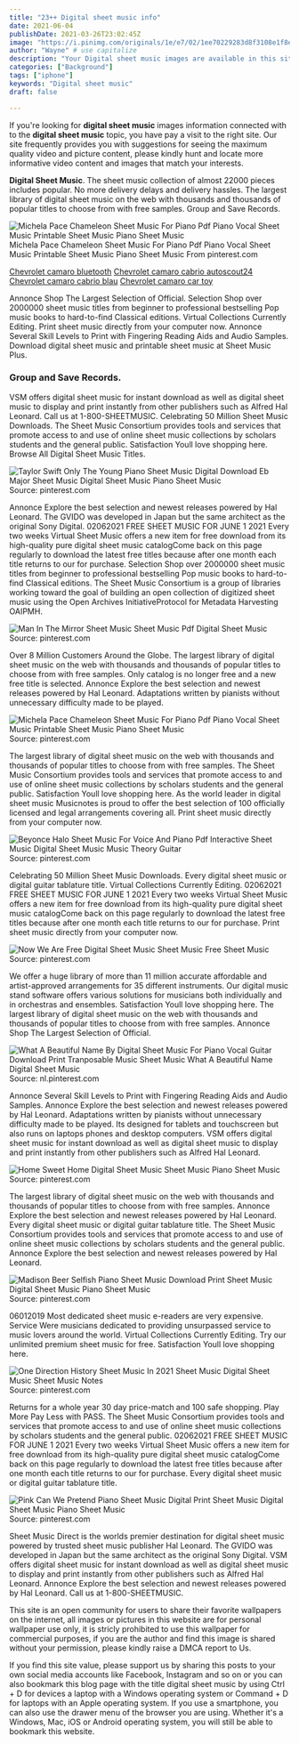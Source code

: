 ```yaml
---
title: "23++ Digital sheet music info"
date: 2021-06-04
publishDate: 2021-03-26T23:02:45Z
image: "https://i.pinimg.com/originals/1e/e7/02/1ee70229283d8f3108e1f8eec63a6001.png"
author: "Wayne" # use capitalize
description: "Your Digital sheet music images are available in this site. Digital sheet music are a topic that is being searched for and liked by netizens today. You can Get the Digital sheet music files here. Get all free images."
categories: ["Background"]
tags: ["iphone"]
keywords: "Digital sheet music"
draft: false

---
```


If you're looking for **digital sheet music** images information connected with to the **digital sheet music** topic, you have pay a visit to the right  site.  Our site frequently  provides you with  suggestions  for seeing  the maximum  quality video and picture  content, please kindly hunt and locate more informative video content and images  that match your interests.

**Digital Sheet Music**. The sheet music collection of almost 22000 pieces includes popular. No more delivery delays and delivery hassles. The largest library of digital sheet music on the web with thousands and thousands of popular titles to choose from with free samples. Group and Save Records.

![Michela Pace Chameleon Sheet Music For Piano Pdf Piano Vocal Sheet Music Printable Sheet Music Piano Sheet Music](https://i.pinimg.com/originals/bd/20/95/bd2095bb91fba21ae8fdb95f32c6dc08.png "Michela Pace Chameleon Sheet Music For Piano Pdf Piano Vocal Sheet Music Printable Sheet Music Piano Sheet Music")
Michela Pace Chameleon Sheet Music For Piano Pdf Piano Vocal Sheet Music Printable Sheet Music Piano Sheet Music From pinterest.com

[Chevrolet camaro bluetooth](/chevrolet-camaro-bluetooth/)
[Chevrolet camaro cabrio autoscout24](/chevrolet-camaro-cabrio-autoscout24/)
[Chevrolet camaro cabrio blau](/chevrolet-camaro-cabrio-blau/)
[Chevrolet camaro car toy](/chevrolet-camaro-car-toy/)

Annonce Shop The Largest Selection of Official. Selection Shop over 2000000 sheet music titles from beginner to professional bestselling Pop music books to hard-to-find Classical editions. Virtual Collections Currently Editing. Print sheet music directly from your computer now. Annonce Several Skill Levels to Print with Fingering Reading Aids and Audio Samples. Download digital sheet music and printable sheet music at Sheet Music Plus.

### Group and Save Records.

VSM offers digital sheet music for instant download as well as digital sheet music to display and print instantly from other publishers such as Alfred Hal Leonard. Call us at 1-800-SHEETMUSIC. Celebrating 50 Million Sheet Music Downloads. The Sheet Music Consortium provides tools and services that promote access to and use of online sheet music collections by scholars students and the general public. Satisfaction Youll love shopping here. Browse All Digital Sheet Music Titles.


![Taylor Swift Only The Young Piano Sheet Music Digital Download Eb Major Sheet Music Digital Sheet Music Piano Sheet Music](https://i.pinimg.com/originals/7c/74/f1/7c74f18ba6b394cf7d43a05fbbc6cc39.png "Taylor Swift Only The Young Piano Sheet Music Digital Download Eb Major Sheet Music Digital Sheet Music Piano Sheet Music")
Source: pinterest.com

Annonce Explore the best selection and newest releases powered by Hal Leonard. The GVIDO was developed in Japan but the same architect as the original Sony Digital. 02062021 FREE SHEET MUSIC FOR JUNE 1 2021 Every two weeks Virtual Sheet Music offers a new item for free download from its high-quality pure digital sheet music catalogCome back on this page regularly to download the latest free titles because after one month each title returns to our for purchase. Selection Shop over 2000000 sheet music titles from beginner to professional bestselling Pop music books to hard-to-find Classical editions. The Sheet Music Consortium is a group of libraries working toward the goal of building an open collection of digitized sheet music using the Open Archives InitiativeProtocol for Metadata Harvesting OAIPMH.

![Man In The Mirror Sheet Music Sheet Music Pdf Digital Sheet Music](https://i.pinimg.com/originals/3a/6f/ff/3a6fff01b2930a05343bc5b6e03d610a.png "Man In The Mirror Sheet Music Sheet Music Pdf Digital Sheet Music")
Source: pinterest.com

Over 8 Million Customers Around the Globe. The largest library of digital sheet music on the web with thousands and thousands of popular titles to choose from with free samples. Only catalog is no longer free and a new free title is selected. Annonce Explore the best selection and newest releases powered by Hal Leonard. Adaptations written by pianists without unnecessary difficulty made to be played.

![Michela Pace Chameleon Sheet Music For Piano Pdf Piano Vocal Sheet Music Printable Sheet Music Piano Sheet Music](https://i.pinimg.com/originals/bd/20/95/bd2095bb91fba21ae8fdb95f32c6dc08.png "Michela Pace Chameleon Sheet Music For Piano Pdf Piano Vocal Sheet Music Printable Sheet Music Piano Sheet Music")
Source: pinterest.com

The largest library of digital sheet music on the web with thousands and thousands of popular titles to choose from with free samples. The Sheet Music Consortium provides tools and services that promote access to and use of online sheet music collections by scholars students and the general public. Satisfaction Youll love shopping here. As the world leader in digital sheet music Musicnotes is proud to offer the best selection of 100 officially licensed and legal arrangements covering all. Print sheet music directly from your computer now.

![Beyonce Halo Sheet Music For Voice And Piano Pdf Interactive Sheet Music Digital Sheet Music Music Theory Guitar](https://i.pinimg.com/originals/36/22/80/362280306dca0ce4361f124957a9a33f.png "Beyonce Halo Sheet Music For Voice And Piano Pdf Interactive Sheet Music Digital Sheet Music Music Theory Guitar")
Source: pinterest.com

Celebrating 50 Million Sheet Music Downloads. Every digital sheet music or digital guitar tablature title. Virtual Collections Currently Editing. 02062021 FREE SHEET MUSIC FOR JUNE 1 2021 Every two weeks Virtual Sheet Music offers a new item for free download from its high-quality pure digital sheet music catalogCome back on this page regularly to download the latest free titles because after one month each title returns to our for purchase. Print sheet music directly from your computer now.

![Now We Are Free Digital Sheet Music Sheet Music Free Sheet Music](https://i.pinimg.com/originals/65/a7/f8/65a7f8823d1e3e9e6d69f6c80b59839f.png "Now We Are Free Digital Sheet Music Sheet Music Free Sheet Music")
Source: pinterest.com

We offer a huge library of more than 11 million accurate affordable and artist-approved arrangements for 35 different instruments. Our digital music stand software offers various solutions for musicians both individually and in orchestras and ensembles. Satisfaction Youll love shopping here. The largest library of digital sheet music on the web with thousands and thousands of popular titles to choose from with free samples. Annonce Shop The Largest Selection of Official.

![What A Beautiful Name By Digital Sheet Music For Piano Vocal Guitar Download Print Tranposable Music Sheet Music What A Beautiful Name Digital Sheet Music](https://i.pinimg.com/474x/a9/e3/3b/a9e33bd6ae19f39bc2e89752edbf351b.jpg "What A Beautiful Name By Digital Sheet Music For Piano Vocal Guitar Download Print Tranposable Music Sheet Music What A Beautiful Name Digital Sheet Music")
Source: nl.pinterest.com

Annonce Several Skill Levels to Print with Fingering Reading Aids and Audio Samples. Annonce Explore the best selection and newest releases powered by Hal Leonard. Adaptations written by pianists without unnecessary difficulty made to be played. Its designed for tablets and touchscreen but also runs on laptops phones and desktop computers. VSM offers digital sheet music for instant download as well as digital sheet music to display and print instantly from other publishers such as Alfred Hal Leonard.

![Home Sweet Home Digital Sheet Music Sheet Music Piano Sheet Music](https://i.pinimg.com/originals/91/c0/89/91c089537810a2b01aad87bfacdd5121.jpg "Home Sweet Home Digital Sheet Music Sheet Music Piano Sheet Music")
Source: pinterest.com

The largest library of digital sheet music on the web with thousands and thousands of popular titles to choose from with free samples. Annonce Explore the best selection and newest releases powered by Hal Leonard. Every digital sheet music or digital guitar tablature title. The Sheet Music Consortium provides tools and services that promote access to and use of online sheet music collections by scholars students and the general public. Annonce Explore the best selection and newest releases powered by Hal Leonard.

![Madison Beer Selfish Piano Sheet Music Download Print Sheet Music Digital Sheet Music Piano Sheet Music](https://i.pinimg.com/originals/28/86/f0/2886f02393c616015e88712833046988.png "Madison Beer Selfish Piano Sheet Music Download Print Sheet Music Digital Sheet Music Piano Sheet Music")
Source: pinterest.com

06012019 Most dedicated sheet music e-readers are very expensive. Service Were musicians dedicated to providing unsurpassed service to music lovers around the world. Virtual Collections Currently Editing. Try our unlimited premium sheet music for free. Satisfaction Youll love shopping here.

![One Direction History Sheet Music In 2021 Sheet Music Digital Sheet Music Sheet Music Notes](https://i.pinimg.com/originals/0b/be/74/0bbe74dc57ba544c723943933b3ace67.png "One Direction History Sheet Music In 2021 Sheet Music Digital Sheet Music Sheet Music Notes")
Source: pinterest.com

Returns for a whole year 30 day price-match and 100 safe shopping. Play More Pay Less with PASS. The Sheet Music Consortium provides tools and services that promote access to and use of online sheet music collections by scholars students and the general public. 02062021 FREE SHEET MUSIC FOR JUNE 1 2021 Every two weeks Virtual Sheet Music offers a new item for free download from its high-quality pure digital sheet music catalogCome back on this page regularly to download the latest free titles because after one month each title returns to our for purchase. Every digital sheet music or digital guitar tablature title.

![Pink Can We Pretend Piano Sheet Music Digital Print Sheet Music Digital Sheet Music Piano Sheet Music](https://i.pinimg.com/originals/1e/e7/02/1ee70229283d8f3108e1f8eec63a6001.png "Pink Can We Pretend Piano Sheet Music Digital Print Sheet Music Digital Sheet Music Piano Sheet Music")
Source: pinterest.com

Sheet Music Direct is the worlds premier destination for digital sheet music powered by trusted sheet music publisher Hal Leonard. The GVIDO was developed in Japan but the same architect as the original Sony Digital. VSM offers digital sheet music for instant download as well as digital sheet music to display and print instantly from other publishers such as Alfred Hal Leonard. Annonce Explore the best selection and newest releases powered by Hal Leonard. Call us at 1-800-SHEETMUSIC.

This site is an open community for users to share their favorite wallpapers on the internet, all images or pictures in this website are for personal wallpaper use only, it is stricly prohibited to use this wallpaper for commercial purposes, if you are the author and find this image is shared without your permission, please kindly raise a DMCA report to Us.

If you find this site value, please support us by sharing this posts to your own social media accounts like Facebook, Instagram and so on or you can also bookmark this blog page with the title digital sheet music by using Ctrl + D for devices a laptop with a Windows operating system or Command + D for laptops with an Apple operating system. If you use a smartphone, you can also use the drawer menu of the browser you are using. Whether it's a Windows, Mac, iOS or Android operating system, you will still be able to bookmark this website.
